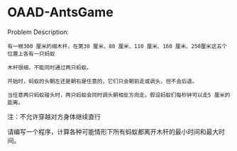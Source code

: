 # OAAD-AntsGame
Problem Description:

    有一根300 厘米的细木杆，在第30 厘米、80 厘米、110 厘米、160 厘米、250厘米这五个位置上各有一只蚂蚁

    木杆很细，不能同时通过两只蚂蚁。

    开始时，蚂蚁的头朝左还是朝右是任意的，它们只会朝前走或调头，但不会后退。

    当任意两只蚂蚁碰头时，两只蚂蚁会同时调头朝相反方向走。假设蚂蚁们每秒钟可以走5 厘米的距离。

注：不允许穿越对方身体继续直行

请编写一个程序，计算各种可能情形下所有蚂蚁都离开木杆的最小时间和最大时间。
